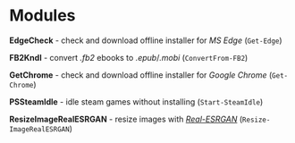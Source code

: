 # Modules
**EdgeCheck** - check and download offline installer for *MS Edge* (`Get-Edge`)

**FB2Kndl** - convert *.fb2* ebooks to *.epub*/*.mobi* (`ConvertFrom-FB2`)

**GetChrome** - check and download offline installer for *Google Chrome* (`Get-Chrome`)

**PSSteamIdle** - idle steam games without installing (`Start-SteamIdle`)

**ResizeImageRealESRGAN** - resize images with *[Real-ESRGAN](https://github.com/xinntao/Real-ESRGAN)* (`Resize-ImageRealESRGAN`)
